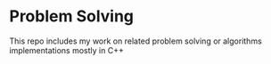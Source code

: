 # Problem Solving
 This repo includes my work on related problem solving or algorithms implementations mostly in C++
